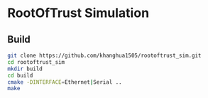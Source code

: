 # RootOfTrust Simulation

## Build
```bash
git clone https://github.com/khanghua1505/rootoftrust_sim.git
cd rootoftrust_sim 
mkdir build
cd build
cmake -DINTERFACE=Ethernet|Serial ..
make
```
